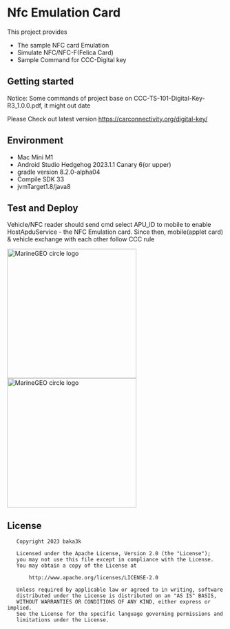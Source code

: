 # Nfc Emulation Card
This project provides
-   The sample NFC card Emulation
-   Simulate NFC/NFC-F(Felica Card)
-   Sample Command for CCC-Digital key

## Getting started
Notice: Some commands of project base on CCC-TS-101-Digital-Key-R3_1.0.0.pdf, it might out date

Please Check out latest version https://carconnectivity.org/digital-key/

## Environment
-   Mac Mini M1
-   Android Studio Hedgehog 2023.1.1 Canary 6(or upper)
-   gradle version 8.2.0-alpha04
-   Compile SDK 33
-   jvmTarget1.8/java8

## Test and Deploy

Vehicle/NFC reader should send cmd select APU_ID to mobile to enable HostApduService - the NFC Emulation card.
Since then, mobile(applet card) & vehicle exchange with each other follow CCC rule

<img src="https://github.com/baka3k/NFCTagEmulation/blob/main/resources/sample.png" alt="MarineGEO circle logo" style="width:300px;"/>
<img src="https://github.com/baka3k/NFCTagEmulation/blob/main/resources/sample.gif" alt="MarineGEO circle logo" style="width:300px;"/>


## License
```
   Copyright 2023 baka3k

   Licensed under the Apache License, Version 2.0 (the "License");
   you may not use this file except in compliance with the License.
   You may obtain a copy of the License at

       http://www.apache.org/licenses/LICENSE-2.0

   Unless required by applicable law or agreed to in writing, software
   distributed under the License is distributed on an "AS IS" BASIS,
   WITHOUT WARRANTIES OR CONDITIONS OF ANY KIND, either express or implied.
   See the License for the specific language governing permissions and
   limitations under the License.
```
